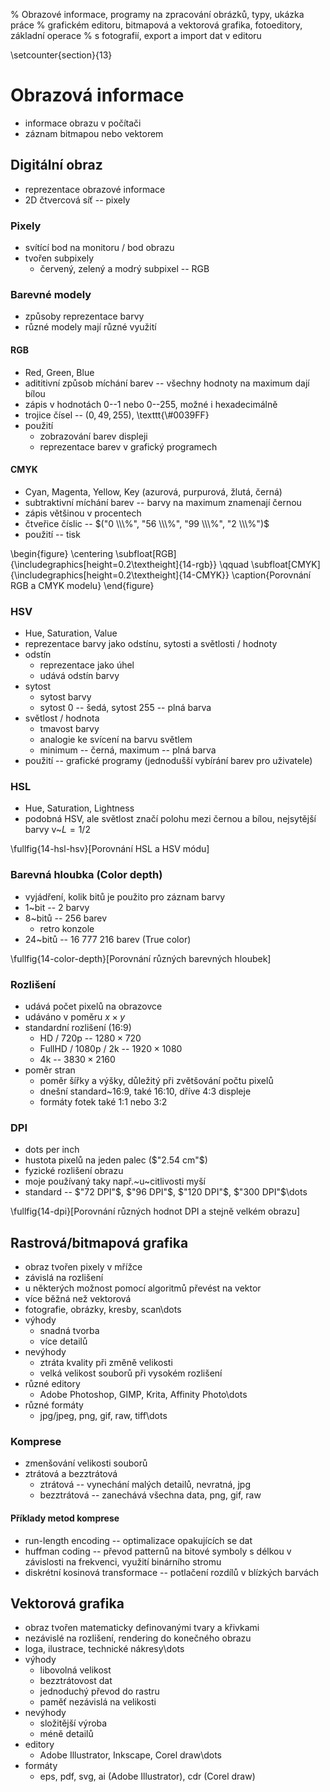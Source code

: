 % Obrazové informace, programy na zpracování obrázků, typy, ukázka práce
% grafickém editoru, bitmapová a vektorová grafika, fotoeditory, základní operace
% s fotografií, export a import dat v editoru

\setcounter{section}{13}
# Obrazová informace
- informace obrazu v počítači
- záznam bitmapou nebo vektorem

## Digitální obraz
- reprezentace obrazové informace
- 2D čtvercová síť -- pixely

### Pixely
- svítící bod na monitoru / bod obrazu
- tvořen subpixely
	- červený, zelený a modrý subpixel -- RGB

### Barevné modely
- způsoby reprezentace barvy
- různé modely mají různé využití

#### RGB
- Red, Green, Blue
- adititivní způsob míchání barev -- všechny hodnoty na maximum dají bílou
- zápis v hodnotách 0--1 nebo 0--255, možné i hexadecimálně
- trojice čísel -- $(0, 49, 255)$, \texttt{\\#0039FF}
- použití
	- zobrazování barev displeji
	- reprezentace barev v grafický programech

#### CMYK
- Cyan, Magenta, Yellow, Key (azurová, purpurová, žlutá, černá)
- subtraktivní míchání barev -- barvy na maximum znamenají černou
- zápis většinou v procentech
- čtveřice číslic -- $("0 \\\%", "56 \\\%", "99 \\\%", "2 \\\%")$
- použití -- tisk

\begin{figure}
\centering
\subfloat[RGB]{\includegraphics[height=0.2\textheight]{14-rgb}}
\qquad
\subfloat[CMYK]{\includegraphics[height=0.2\textheight]{14-CMYK}}
\caption{Porovnání RGB a CMYK modelu}
\end{figure}

### HSV
- Hue, Saturation, Value
- reprezentace barvy jako odstínu, sytosti a světlosti / hodnoty
- odstín
	- reprezentace jako úhel
	- udává odstín barvy
- sytost
	- sytost barvy
	- sytost 0 -- šedá, sytost 255 -- plná barva
- světlost / hodnota
	- tmavost barvy
	- analogie ke svícení na barvu světlem
	- minimum -- černá, maximum -- plná barva
- použití -- grafické programy (jednodušší vybírání barev pro uživatele)

### HSL
- Hue, Saturation, Lightness
- podobná HSV, ale světlost značí polohu mezi černou a bílou, nejsytější barvy v~$L=1/2$

\fullfig{14-hsl-hsv}[Porovnání HSL a HSV módu]

### Barevná hloubka (Color depth)
- vyjádření, kolik bitů je použito pro záznam barvy
- 1~bit -- 2 barvy
- 8~bitů -- 256 barev
	- retro konzole
- 24~bitů -- $16~777~216$ barev (True color)

\fullfig{14-color-depth}[Porovnání různých barevných hloubek]

### Rozlišení
- udává počet pixelů na obrazovce
- udáváno v poměru $x\times y$
- standardní rozlišení (16:9)
	- HD / 720p -- $1280\times 720$
	- FullHD / 1080p / 2k -- $1920\times 1080$
	- 4k -- $3830\times 2160$
- poměr stran
	- poměr šířky a výšky, důležitý při zvětšování počtu pixelů
	- dnešní standard~16:9, také 16:10, dříve 4:3 displeje
	- formáty fotek také 1:1 nebo 3:2

### DPI
- dots per inch
- hustota pixelů na jeden palec ($"2.54 cm"$)
- fyzické rozlišení obrazu
- moje používaný taky např.~u~citlivosti myší
- standard -- $"72 DPI"$, $"96 DPI"$, $"120 DPI"$, $"300 DPI"$\dots

\fullfig{14-dpi}[Porovnání různých hodnot DPI a stejně velkém obrazu]

## Rastrová/bitmapová grafika
- obraz tvořen pixely v mřížce
- závislá na rozlišení
- u některých možnost pomocí algoritmů převést na vektor
- více běžná než vektorová
- fotografie, obrázky, kresby, scan\dots
- výhody
	- snadná tvorba
	- více detailů
- nevýhody
	- ztráta kvality při změně velikosti
	- velká velikost souborů při vysokém rozlišení
- různé editory
	- Adobe Photoshop, GIMP, Krita, Affinity Photo\dots
- různé formáty
	- jpg/jpeg, png, gif, raw, tiff\dots

### Komprese
- zmenšování velikosti souborů
- ztrátová a bezztrátová
	- ztrátová -- vynechání malých detailů, nevratná, jpg
	- bezztrátová -- zanechává všechna data, png, gif, raw

#### Příklady metod komprese
- run-length encoding -- optimalizace opakujících se dat
- huffman coding -- převod patternů na bitové symboly s délkou v závislosti na frekvenci, využití binárního stromu
- diskrétní kosinová transformace -- potlačení rozdílů v blízkých barvách

## Vektorová grafika
- obraz tvořen matematicky definovanými tvary a křivkami
- nezávislé na rozlišení, rendering do konečného obrazu
- loga, ilustrace, technické nákresy\dots
- výhody
	- libovolná velikost
	- bezztrátovost dat
	- jednoduchý převod do rastru
	- paměť nezávislá na velikosti
- nevýhody
	- složitější výroba
	- méně detailů
- editory
	- Adobe Illustrator, Inkscape, Corel draw\dots
- formáty
	- eps, pdf, svg, ai (Adobe Illustrator), cdr (Corel draw)
